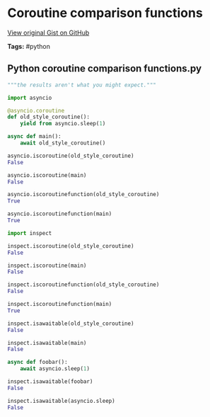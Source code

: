 # Coroutine comparison functions 

[View original Gist on GitHub](https://gist.github.com/Integralist/1efc8dcfc0b1e9e8e8b89a4b2019f3af)

**Tags:** #python

## Python coroutine comparison functions.py

```python
"""the results aren't what you might expect."""

import asyncio

@asyncio.coroutine
def old_style_coroutine():
    yield from asyncio.sleep(1)

async def main():
    await old_style_coroutine()

asyncio.iscoroutine(old_style_coroutine)
False

asyncio.iscoroutine(main)
False

asyncio.iscoroutinefunction(old_style_coroutine)
True

asyncio.iscoroutinefunction(main)
True

import inspect

inspect.iscoroutine(old_style_coroutine)
False

inspect.iscoroutine(main)
False

inspect.iscoroutinefunction(old_style_coroutine)
False

inspect.iscoroutinefunction(main)
True

inspect.isawaitable(old_style_coroutine)
False

inspect.isawaitable(main)
False

async def foobar():
    await asyncio.sleep(1)

inspect.isawaitable(foobar)
False

inspect.isawaitable(asyncio.sleep)
False
```

